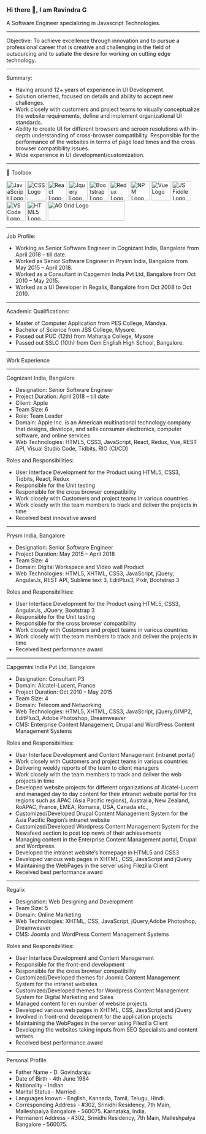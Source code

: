 ### Hi there 👋, I am Ravindra G

A Software Engineer specializing in Javascript Technologies.

------------

Objective:
To achieve excellence through innovation and to pursue a professional career that is creative and challenging in the field of outsourcing and to satiate the    desire for working on cutting edge technology.

------------

Summary:
  - Having around 12+ years of experience in UI Development.
  - Solution oriented, focused on details and ability to accept new challenges.
  - Work closely with customers and project teams to visually conceptualize the website requirements, define and implement organizational UI standards.
  - Ability to create UI for different browsers and screen resolutions with in-depth understanding of cross-browser compatibility. Responsible for the performance of the websites in terms of page load times and the cross browser compatibility issues.
  - Wide experience in UI development/customization.

------------
🧰 Toolbox

<img src="https://cdn.worldvectorlogo.com/logos/logo-javascript.svg" alt="JavaScript Logo" width="50" height="50"/> <img src="https://cdn.worldvectorlogo.com/logos/css3.svg" alt="CSS Logo" width="50" height="50"/> <img src="https://cdn.worldvectorlogo.com/logos/react-2.svg" alt="React Logo" width="50" height="50"/> <img src="https://cdn.worldvectorlogo.com/logos/jquery-2.svg" alt="Jquery Logo" width="50" height="50"/> <img src="https://cdn.worldvectorlogo.com/logos/bootstrap-5.svg" alt="Bootstrap Logo" width="50" height="50"/> <img src="https://cdn.worldvectorlogo.com/logos/redux.svg" alt="Redux Logo" width="50" height="50"/> <img src="https://cdn.worldvectorlogo.com/logos/npm-square-red-1.svg" alt="NPM Logo" width="50" height="50"/> <img src="https://cdn.worldvectorlogo.com/logos/vue-js-1.svg" alt="Vue Logo" width="50" height="50"/> <img src="https://cdn.worldvectorlogo.com/logos/js-fiddle.svg" alt="JS Fiddle Logo" width="50" height="50"/> <img src="https://cdn.worldvectorlogo.com/logos/visual-studio-code-1.svg" alt="VS Code Logo" width="50" height="50"/> <img src="https://cdn.worldvectorlogo.com/logos/html5.svg" alt="HTML5 Logo" width="50" height="50"/> <img src="https://blog.ag-grid.com/content/images/2021/02/new-logo-1.png" alt="AG Grid Logo" width="200" height="50"/>

------------

Job Profile:
  - Working as Senior Software Engineer in Cognizant India, Bangalore from April 2018 – till date.
  - Worked as Senior Software Engineer in Prysm India, Bangalore from May 2015 – April 2018.
  - Worked as a Consultant in Capgemini India Pvt Ltd, Bangalore from Oct 2010 – May 2015.
  - Worked as a UI Developer in Regalix, Bangalore from Oct 2008 to Oct 2010.

------------

Academic Qualifications:
  - Master of Computer Application from PES College, Mandya.
  - Bachelor of Science from JSS College, Mysore.
  - Passed out PUC (12th) from Maharaja College, Mysore
  - Passed out SSLC (10th) from Gem English High School, Bangalore.

------------

Work Experience

------------

Cognizant India, Bangalore
  - Designation: Senior Software Engineer
  - Project Duration: April 2018 – till date
  - Client: Apple
  - Team Size: 6
  - Role: Team Leader
  - Domain: Apple Inc. is an American multinational technology company that designs, develops, and sells consumer electronics, computer software, and online services
  - Web Technologies: HTML5, CSS3, JavaScript, React, Redux, Vue, REST API, Visual Studio Code, Tidbits, RIO (CI/CD)

Roles and Responsibilities: 
  - User Interface Development for the Product using HTML5, CSS3, Tidbits, React, Redux
  - Responsible for the Unit testing
  - Responsible for the cross browser compatibility 
  - Work closely with Customers and project teams in various countries
  - Work closely with the team members to track and deliver the projects in time
  - Received best innovative award

------------

Prysm India, Bangalore
  - Designation: Senior Software Engineer
  - Project Duration: May 2015 – April 2018
  - Team Size: 4
  - Domain: Digital Workspace and Video wall Product
  - Web Technologies: HTML5, XHTML, CSS3, JavaScript, jQuery, AngularJs, REST API, Sublime text 3, EditPlus3, Pixlr, Bootstrap 3

Roles and Responsibilities: 
  - User Interface Development for the Product using HTML5, CSS3, AngularJs, JQuery, Bootstrap 3
  - Responsible for the Unit testing
  - Responsible for the cross browser compatibility 
  - Work closely with Customers and project teams in various countries
  - Work closely with the team members to track and deliver the projects in time
  - Received best performance award

------------

Capgemini India Pvt Ltd, Bangalore
  - Designation: Consultant P3
  - Domain: Alcatel-Lucent, France
  - Project Duration: Oct 2010 – May 2015
  - Team Size: 4
  - Domain: Telecom and Networking
  - Web Technologies: HTML5, XHTML, CSS3, JavaScript, jQuery,GIMP2, EditPlus3, Adobe Photoshop, Dreamweaver
  - CMS: Enterprise Content Management, Drupal and WordPress Content Management Systems

Roles and Responsibilities: 
  - User Interface Development and Content Management (intranet portal)
  - Work closely with Customers and project teams in various countries
  - Delivering weekly reports of the team to client managers
  - Work closely with the team members to track and deliver the web projects in time
  - Developed website projects for different organizations of Alcatel-Lucent and managed day to day content for their intranet website portal for the regions such as APAC (Asia Pacific regions), Australia, New Zealand, RoAPAC, France, EMEA, Romania, USA, Canada etc.,
  - Customized/Developed Drupal Content Management System for the Asia Pacific Region’s intranet website
  - Customized/Developed Wordpress Content Management System for the Newsfeed section to post top news of their achievements
  - Managing content in the Enterprise Content Management portal, Drupal and Wordpress.
  - Developed the intranet website’s homepage in HTML5 and CSS3
  - Developed various web pages in XHTML, CSS, JavaScript and jQuery
  - Maintaining the WebPages in the server using Filezilla Client
  - Received best performance award

------------

Regalix
  - Designation: Web Designing and Development
  - Team Size: 5
  - Domain: Online Marketing
  - Web Technologies: XHTML, CSS, JavaScript, jQuery,Adobe Photoshop, Dreamweaver
  - CMS: Joomla and WordPress Content Management Systems

Roles and Responsibilities: 
  - User Interface Development and Content Management
  - Responsible for the front-end development
  - Responsible for the cross browser compatibility
  - Customized/Developed themes for Joomla Content Management System for the intranet websites
  - Customized/Developed themes for Wordpress Content Management System for Digital Marketing and Sales
  - Managed content for en number of website projects
  - Developed various web pages in XHTML, CSS, JavaScript and jQuery
  - Involved in front-end development for the application projects
  - Maintaining the WebPages in the server using Filezilla Client
  - Developing the websites taking inputs from SEO Specialists and content writers
  - Received best performance award

------------

Personal Profile

  - Father Name	 -	D. Govindaraju
  - Date of Birth	-	4th June 1984
  - Nationality	-	Indian
  - Marital Status -	Married
  - Languages known	-	English, Kannada, Tamil, Telugu, Hindi.
  - Corresponding Address	-	#302, Srinidhi Residency, 7th Main, Malleshpalya Bangalore - 560075. Karnataka, India.							
  - Permanent Address -	#302, Srinidhi Residency, 7th Main, Malleshpalya Bangalore - 560075.



<!--
**ravindgo/ravindgo** is a ✨ _special_ ✨ repository because its `README.md` (this file) appears on your GitHub profile.

Here are some ideas to get you started:

- 🔭 I’m currently working on ...
- 🌱 I’m currently learning ...
- 👯 I’m looking to collaborate on ...
- 🤔 I’m looking for help with ...
- 💬 Ask me about ...
- 📫 How to reach me: ...
- 😄 Pronouns: ...
- ⚡ Fun fact: ...
-->
